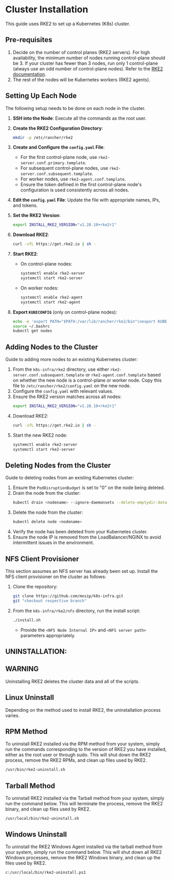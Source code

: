# Cluster Installation

This guide uses RKE2 to set up a Kubernetes (K8s) cluster.

## Pre-requisites
1. Decide on the number of control planes (RKE2 servers). For high availability, the minimum number of nodes running control-plane should be 3. If your cluster has fewer than 3 nodes, run only 1 control-plane (always use an odd number of control-plane nodes). Refer to the [RKE2 documentation](https://docs.rke2.io).
2. The rest of the nodes will be Kubernetes workers (RKE2 agents).

## Setting Up Each Node
The following setup needs to be done on each node in the cluster.

1. **SSH into the Node**: Execute all the commands as the root user.

2. **Create the RKE2 Configuration Directory**:
    ```sh
    mkdir -p /etc/rancher/rke2
    ```

3. **Create and Configure the `config.yaml` File**:
    - For the first control-plane node, use `rke2-server.conf.primary.template`.
    - For subsequent control-plane nodes, use `rke2-server.conf.subsequent.template`.
    - For worker nodes, use `rke2-agent.conf.template`.
    - Ensure the token defined in the first control-plane node's configuration is used consistently across all nodes.

4. **Edit the `config.yaml` File**: Update the file with appropriate names, IPs, and tokens.

5. **Set the RKE2 Version**:
    ```sh
    export INSTALL_RKE2_VERSION="v1.28.10+rke2r1"
    ```

6. **Download RKE2**:
    ```sh
    curl -sfL https://get.rke2.io | sh -
    ```

7. **Start RKE2**:
    - On control-plane nodes:
        ```sh
        systemctl enable rke2-server
        systemctl start rke2-server
        ```
    - On worker nodes:
        ```sh
        systemctl enable rke2-agent
        systemctl start rke2-agent
        ```

8. **Export `KUBECONFIG`** (only on control-plane nodes):
    ```sh
    echo -e 'export PATH="$PATH:/var/lib/rancher/rke2/bin"\nexport KUBECONFIG="/etc/rancher/rke2/rke2.yaml"' >> ~/.bashrc
    source ~/.bashrc
    kubectl get nodes
    ```

## Adding Nodes to the Cluster
Guide to adding more nodes to an existing Kubernetes cluster:

1. From the `k8s-infra/rke2` directory, use either `rke2-server.conf.subsequent.template` or `rke2-agent.conf.template` based on whether the new node is a control-plane or worker node. Copy this file to `/etc/rancher/rke2/config.yaml` on the new node.
2. Configure the `config.yaml` with relevant values.
3. Ensure the RKE2 version matches across all nodes:
    ```sh
    export INSTALL_RKE2_VERSION="v1.28.10+rke2r1"
    ```
4. Download RKE2:
    ```sh
    curl -sfL https://get.rke2.io | sh -
    ```
5. Start the new RKE2 node:
    ```sh
    systemctl enable rke2-server
    systemctl start rke2-server
    ```

## Deleting Nodes from the Cluster
Guide to deleting nodes from an existing Kubernetes cluster:

1. Ensure the `PodDisruptionBudget` is set to "0" on the node being deleted.
2. Drain the node from the cluster:
    ```sh
    kubectl drain <nodename> --ignore-daemonsets --delete-emptydir-data
    ```
3. Delete the node from the cluster:
    ```sh
    kubectl delete node <nodename>
    ```
4. Verify the node has been deleted from your Kubernetes cluster.
5. Ensure the node IP is removed from the LoadBalancer/NGINX to avoid intermittent issues in the environment.

## NFS Client Provisioner
This section assumes an NFS server has already been set up. Install the NFS client provisioner on the cluster as follows:

1. Clone the repository:
    ```sh
    git clone https://github.com/mosip/k8s-infra.git
    git "checkout respective branch"
    ```
2. From the `k8s-infra/rke2/nfs` directory, run the install script:
    ```sh
    ./install.sh
    ```
    - Provide the `<NFS Node Internal IP>` and `<NFS server path>` parameters appropriately.

## UNINSTALLATION:

## WARNING
Uninstalling RKE2 deletes the cluster data and all of the scripts.

## Linux Uninstall
Depending on the method used to install RKE2, the uninstallation process varies.

## RPM Method
To uninstall RKE2 installed via the RPM method from your system, simply run the commands corresponding to the version of RKE2 you have installed, either as the root user or through sudo. This will shut down the RKE2 process, remove the RKE2 RPMs, and clean up files used by RKE2.

```sh
/usr/bin/rke2-uninstall.sh
```
## Tarball Method
To uninstall RKE2 installed via the Tarball method from your system, simply run the command below. This will terminate the process, remove the RKE2 binary, and clean up files used by RKE2.

```SH
/usr/local/bin/rke2-uninstall.sh
```
## Windows Uninstall
To uninstall the RKE2 Windows Agent installed via the tarball method from your system, simply run the command below. This will shut down all RKE2 Windows processes, remove the RKE2 Windows binary, and clean up the files used by RKE2.

```sh
c:/usr/local/bin/rke2-uninstall.ps1
```
